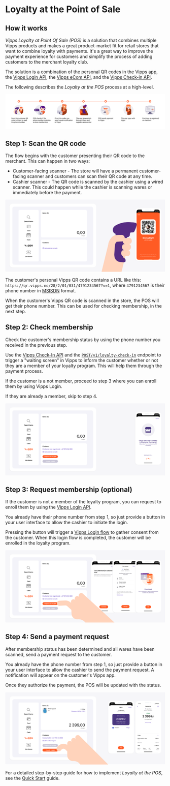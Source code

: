 <!-- START_METADATA
---
title: Loyalty at Point of Sale
pagination_next: null
pagination_prev: null
---
END_METADATA -->

# Loyalty at the Point of Sale

## How it works

_Vipps Loyalty at Point Of Sale (POS)_ is a solution that combines multiple Vipps products and makes a great product-market fit for retail stores that want to combine loyalty with payments. It's a great way to improve the payment experience for customers and simplify the process of adding customers to the merchant loyalty club.

The solution is a combination of the personal QR codes in the Vipps app,
the
[Vipps Login API](https://vippsas.github.io/vipps-developer-docs/docs/APIs/login-api),
the
[Vipps eCom API](https://vippsas.github.io/vipps-developer-docs/docs/APIs/ecom-api),
and the
[Vipps Check-in API](https://vippsas.github.io/vipps-developer-docs/docs/APIs/check-in-api).

The following describes the _Loyalty at the POS_ process at a high-level.

![Loyalty Flow](images/POS_flow.png)


## Step 1: Scan the QR code

The flow begins with the customer presenting their QR code to the merchant. This can happen in two ways:

* Customer-facing scanner - The store will have a permanent customer-facing scanner and customers can scan their QR code at any time.
* Cashier scanner - The QR code is scanned by the cashier using a wired scanner. This could happen while the cashier is scanning wares or immediately before the payment.

![Loyalty Flow](images/POS_step_1.png)

The customer's personal Vipps QR code contains a URL like this:
`https://qr.vipps.no/28/2/01/031/4791234567?v=1`, where `4791234567` is their phone number in
[MSISDN](https://en.wikipedia.org/wiki/MSISDN) format.

When the customer's Vipps QR code is scanned in the store, the POS will get their phone number.
This can be used for checking membership, in the next step.

## Step 2: Check membership

Check the customer's membership status by using the phone number you received in the previous step.

Use the
[Vipps Check-In API](https://vippsas.github.io/vipps-developer-docs/docs/APIs/check-in-api)
and the
[`POST/v1/loyalty-check-in`](https://vippsas.github.io/vipps-developer-docs/api/check-in#tag/Loyalty-check-in)
endpoint to trigger a "waiting screen" in Vipps to inform the customer whether
or not they are a member of your loyalty program. This will help them through
the payment process.

If the customer is a not member, proceed to step 3 where you can enroll them by using Vipps Login.

If they are already a member, skip to step 4.

![Loyalty Flow](images/POS_step_2.png)

## Step 3: Request membership (optional)

If the customer is not a member of the loyalty program, you can request to enroll them by using
the [Vipps Login API](https://vippsas.github.io/vipps-developer-docs/docs/APIs/login-api).

You already have their phone number from step 1, so just provide a button in your user interface to allow the cashier to initiate the login.

Pressing the button will trigger a
[Vipps Login flow](https://vippsas.github.io/vipps-developer-docs/docs/APIs/login-api/vipps-login-api#vipps-login-from-phone-number)
to gather consent from the customer.
When this login flow is completed, the customer will be enrolled in the loyalty program.

![Loyalty Flow](images/POS_step_3.png)

## Step 4: Send a payment request

After membership status has been determined and all wares have been scanned, send a payment request to the customer.

You already have the phone number from step 1, so just provide a button in your user interface to allow the cashier to send the payment request. A notification will appear on the customer's Vipps app.

Once they authorize the payment, the POS will be updated with the status.

![Loyalty Flow](images/POS_step_4.png)

For a detailed step-by-step guide for how to implement _Loyalty at the POS_, see the [Quick Start](quick-start.md) guide.
